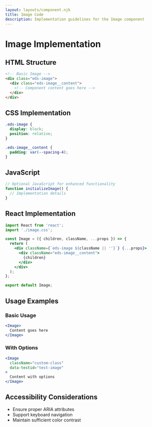 ```yaml
---
layout: layouts/component.njk
title: Image Code
description: Implementation guidelines for the Image component
---
```


# Image Implementation

## HTML Structure

```html
<!-- Basic Image -->
<div class="eds-image">
  <div class="eds-image__content">
    <!-- Component content goes here -->
  </div>
</div>
```

## CSS Implementation

```css
.eds-image {
  display: block;
  position: relative;
}

.eds-image__content {
  padding: var(--spacing-4);
}
```

## JavaScript

```javascript
// Optional JavaScript for enhanced functionality
function initializeImage() {
  // Implementation details
}
```

## React Implementation

```jsx
import React from 'react';
import './image.css';

const Image = ({ children, className, ...props }) => {
  return (
    <div className={`eds-image ${className || ''}`} {...props}>
      <div className="eds-image__content">
        {children}
      </div>
    </div>
  );
};

export default Image;
```

## Usage Examples

### Basic Usage

```jsx
<Image>
  Content goes here
</Image>
```

### With Options

```jsx
<Image 
  className="custom-class"
  data-testid="test-image"
>
  Content with options
</Image>
```

## Accessibility Considerations

- Ensure proper ARIA attributes
- Support keyboard navigation
- Maintain sufficient color contrast
